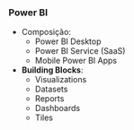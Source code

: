 ### Power BI
- Composição:
  - Power BI Desktop
  - Power BI Service (SaaS)
  - Mobile Power BI Apps
- __Building Blocks__:
  - Visualizations
  - Datasets
  - Reports
  - Dashboards
  - Tiles
